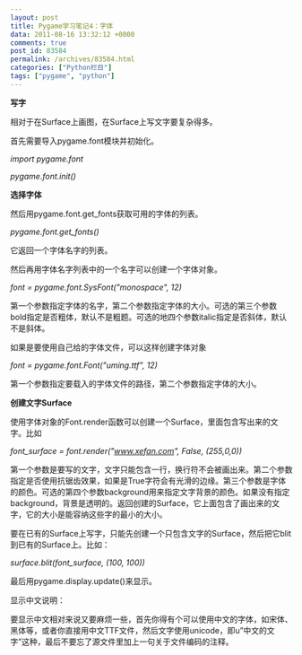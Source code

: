 ```yaml
---
layout: post
title: Pygame学习笔记4：字体
data: 2011-08-16 13:32:12 +0000
comments: true
post_id: 83584
permalink: /archives/83584.html
categories: ["Python栏目"]
tags: ["pygame", "python"]
---
```


<strong>写字</strong>

相对于在Surface上画图，在Surface上写文字要复杂得多。

首先需要导入pygame.font模块并初始化。

<em>import pygame.font</em>

<em>pygame.font.init()</em>

<strong>选择字体</strong>

然后用pygame.font.get_fonts获取可用的字体的列表。

<em>pygame.font.get_fonts()</em>

它返回一个字体名字的列表。

然后再用字体名字列表中的一个名字可以创建一个字体对象。

<em>font = pygame.font.SysFont("monospace", 12)</em>

第一个参数指定字体的名字，第二个参数指定字体的大小。可选的第三个参数bold指定是否粗体，默认不是粗题。可选的地四个参数italic指定是否斜体，默认不是斜体。

如果是要使用自己给的字体文件，可以这样创建字体对象

<em>font = pygame.font.Font("uming.ttf", 12)</em>

第一个参数指定要载入的字体文件的路径，第二个参数指定字体的大小。

<strong>创建文字Surface</strong>

使用字体对象的Font.render函数可以创建一个Surface，里面包含写出来的文字。比如

<em>font_surface = font.render("www.xefan.com", False, (255,0,0))</em>

第一个参数是要写的文字，文字只能包含一行，换行符不会被画出来。第二个参数指定是否使用抗锯齿效果，如果是True字符会有光滑的边缘。第三个参数是字体的颜色。可选的第四个参数background用来指定文字背景的颜色。如果没有指定background，背景是透明的。返回创建的Surface，它上面包含了画出来的文字，它的大小是能容纳这些字的最小的大小。

要在已有的Surface上写字，只能先创建一个只包含文字的Surface，然后把它blit到已有的Surface上。比如：

<em>surface.blit(font_surface, (100, 100))</em>

最后用pygame.display.update()来显示。

显示中文说明：

要显示中文相对来说又要麻烦一些，首先你得有个可以使用中文的字体，如宋体、黑体等，或者你直接用中文TTF文件，然后文字使用unicode，即u”中文的文字”这种，最后不要忘了源文件里加上一句关于文件编码的注释。
